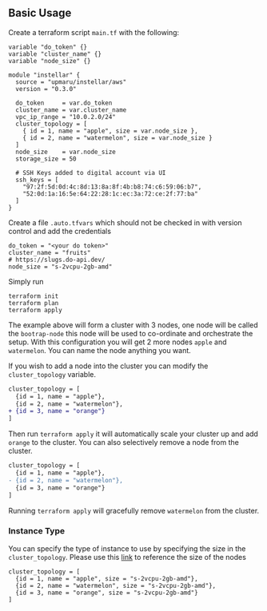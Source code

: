 ## Basic Usage

Create a terraform script `main.tf` with the following:

```hcl
variable "do_token" {}
variable "cluster_name" {}
variable "node_size" {}

module "instellar" {
  source = "upmaru/instellar/aws"
  version = "0.3.0"

  do_token     = var.do_token
  cluster_name = var.cluster_name
  vpc_ip_range = "10.0.2.0/24"
  cluster_topology = [
    { id = 1, name = "apple", size = var.node_size },
    { id = 2, name = "watermelon", size = var.node_size }
  ]
  node_size    = var.node_size
  storage_size = 50

  # SSH Keys added to digital account via UI
  ssh_keys = [
    "97:2f:5d:0d:4c:8d:13:8a:8f:4b:b8:74:c6:59:06:b7",
    "52:0d:1a:16:5e:64:22:28:1c:ec:3a:72:ce:2f:77:ba"
  ]
}
```

Create a file `.auto.tfvars` which should not be checked in with version control and add the credentials

```hcl
do_token = "<your do token>"
cluster_name = "fruits"
# https://slugs.do-api.dev/
node_size = "s-2vcpu-2gb-amd"
```

Simply run

```shell
terraform init
terraform plan
terraform apply
```

The example above will form a cluster with 3 nodes, one node will be called the `bootrap-node` this node will be used to co-ordinate and orchestrate the setup. With this configuration you will get 2 more nodes `apple` and `watermelon`. You can name the node anything you want.

If you wish to add a node into the cluster you can modify the `cluster_topology` variable.

```diff
cluster_topology = [
  {id = 1, name = "apple"},
  {id = 2, name = "watermelon"},
+ {id = 3, name = "orange"}
]
```

Then run `terraform apply` it will automatically scale your cluster up and add `orange` to the cluster. You can also selectively remove a node from the cluster.

```diff
cluster_topology = [
  {id = 1, name = "apple"},
- {id = 2, name = "watermelon"},
  {id = 3, name = "orange"}
]
```

Running `terraform apply` will gracefully remove `watermelon` from the cluster.

### Instance Type

You can specify the type of instance to use by specifying the size in the `cluster_topology`. Please use this [link](https://slugs.do-api.dev/) to reference the size of the nodes

```hcl
cluster_topology = [
  {id = 1, name = "apple", size = "s-2vcpu-2gb-amd"},
  {id = 2, name = "watermelon", size = "s-2vcpu-2gb-amd"},
  {id = 3, name = "orange", size = "s-2vcpu-2gb-amd"}
]
```
